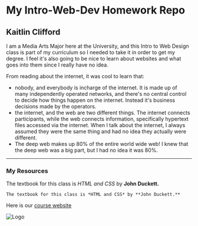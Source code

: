 # My Intro-Web-Dev Homework Repo
## Kaitlin Clifford

I am a Media Arts Major here at the University, and this Intro to Web Design class is part of my curriculum so I needed to take it in order to get my degree. I feel it's also going to be nice to learn about websites and what goes into them since I really have no idea.

From reading about the internet, it was cool to learn that:
- nobody, and everybody is incharge of the internet. It is made up of many independently operated networks, and there's no central control to decide how things happen on the internet. Instead it's business decisions made by the operators.
- the internet, and the web are two different things. The internet connects participants, while the web connects information, specifically hypertext files accessed via the internet. When I talk about the internet, I always assumed they were the same thing and had no idea they actually were different.
- The deep web makes up 80% of the entire world wide web! I knew that the deep web was a big part, but I had no idea it was 80%.

---
### My Resources

The textbook for this class is *HTML and CSS* by **John Duckett.**

```The textbook for this class is *HTML and CSS* by **John Duckett.**```

Here is our [course website](https://media-ed-online.github.io/intro-web-dev/)

![Logo](http://bit.ly/2DIVG46)
